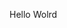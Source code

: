 Hello Wolrd








































































































































































































































































































































































































































































































































































































































































































































































































































































































































































































































































































































































































































































































































































































































































































































































































































































































































































































































































































































































































































































































































































































































































































































































































































































































































































































































































































































































































































































































































































































































































































































































































































































































































































































































































































































































































































































































































































































































































































































































































































































































































































































































































































































































































































































































































































































































































































































































































































































































































































































































































































































































































































































































































































































































































































